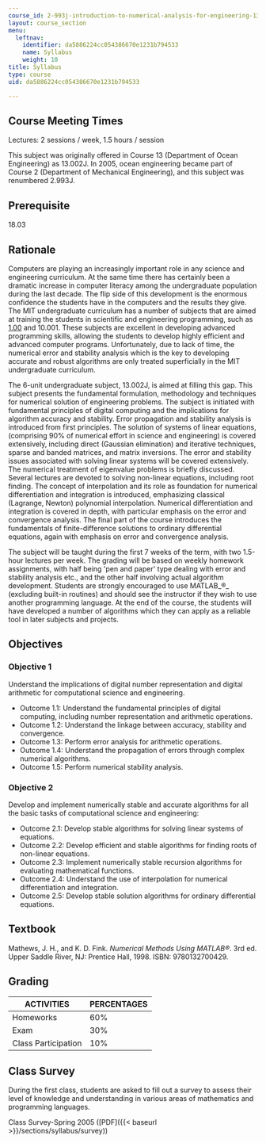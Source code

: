 ```yaml
---
course_id: 2-993j-introduction-to-numerical-analysis-for-engineering-13-002j-spring-2005
layout: course_section
menu:
  leftnav:
    identifier: da5886224cc054386670e1231b794533
    name: Syllabus
    weight: 10
title: Syllabus
type: course
uid: da5886224cc054386670e1231b794533

---
```


Course Meeting Times
--------------------

Lectures: 2 sessions / week, 1.5 hours / session

This subject was originally offered in Course 13 (Department of Ocean Engineering) as 13.002J. In 2005, ocean engineering became part of Course 2 (Department of Mechanical Engineering), and this subject was renumbered 2.993J.

Prerequisite
------------

18.03

Rationale
---------

Computers are playing an increasingly important role in any science and engineering curriculum. At the same time there has certainly been a dramatic increase in computer literacy among the undergraduate population during the last decade. The flip side of this development is the enormous confidence the students have in the computers and the results they give. The MIT undergraduate curriculum has a number of subjects that are aimed at training the students in scientific and engineering programming, such as [1.00](/courses/1-00-introduction-to-computers-and-engineering-problem-solving-spring-2012) and 10.001. These subjects are excellent in developing advanced programming skills, allowing the students to develop highly efficient and advanced computer programs. Unfortunately, due to lack of time, the numerical error and stability analysis which is the key to developing accurate and robust algorithms are only treated superficially in the MIT undergraduate curriculum.

The 6-unit undergraduate subject, 13.002J, is aimed at filling this gap. This subject presents the fundamental formulation, methodology and techniques for numerical solution of engineering problems. The subject is initiated with fundamental principles of digital computing and the implications for algorithm accuracy and stability. Error propagation and stability analysis is introduced from first principles. The solution of systems of linear equations, (comprising 90% of numerical effort in science and engineering) is covered extensively, including direct (Gaussian elimination) and iterative techniques, sparse and banded matrices, and matrix inversions. The error and stability issues associated with solving linear systems will be covered extensively. The numerical treatment of eigenvalue problems is briefly discussed. Several lectures are devoted to solving non-linear equations, including root finding. The concept of interpolation and its role as foundation for numerical differentiation and integration is introduced, emphasizing classical (Lagrange, Newton) polynomial interpolation. Numerical differentiation and integration is covered in depth, with particular emphasis on the error and convergence analysis. The final part of the course introduces the fundamentals of finite-difference solutions to ordinary differential equations, again with emphasis on error and convergence analysis.

The subject will be taught during the first 7 weeks of the term, with two 1.5-hour lectures per week. The grading will be based on weekly homework assignments, with half being 'pen and paper' type dealing with error and stability analysis etc., and the other half involving actual algorithm development. Students are strongly encouraged to use MATLAB_®_ (excluding built-in routines) and should see the instructor if they wish to use another programming language. At the end of the course, the students will have developed a number of algorithms which they can apply as a reliable tool in later subjects and projects.

Objectives
----------

### Objective 1

Understand the implications of digital number representation and digital arithmetic for computational science and engineering.

*   Outcome 1.1: Understand the fundamental principles of digital computing, including number representation and arithmetic operations.
*   Outcome 1.2: Understand the linkage between accuracy, stability and convergence.
*   Outcome 1.3: Perform error analysis for arithmetic operations.
*   Outcome 1.4: Understand the propagation of errors through complex numerical algorithms.
*   Outcome 1.5: Perform numerical stability analysis.

### Objective 2

Develop and implement numerically stable and accurate algorithms for all the basic tasks of computational science and engineering:

*   Outcome 2.1: Develop stable algorithms for solving linear systems of equations.
*   Outcome 2.2: Develop efficient and stable algorithms for finding roots of non-linear equations.
*   Outcome 2.3: Implement numerically stable recursion algorithms for evaluating mathematical functions.
*   Outcome 2.4: Understand the use of interpolation for numerical differentiation and integration.
*   Outcome 2.5: Develop stable solution algorithms for ordinary differential equations.

Textbook
--------

Mathews, J. H., and K. D. Fink. _Numerical Methods Using MATLAB®_. 3rd ed. Upper Saddle River, NJ: Prentice Hall, 1998. ISBN: 9780132700429.

Grading
-------

| ACTIVITIES | PERCENTAGES |
| --- | --- |
| Homeworks | 60% |
| Exam | 30% |
| Class Participation | 10% 

Class Survey
------------

During the first class, students are asked to fill out a survey to assess their level of knowledge and understanding in various areas of mathematics and programming languages.

Class Survey-Spring 2005 ([PDF]({{< baseurl >}}/sections/syllabus/survey))
